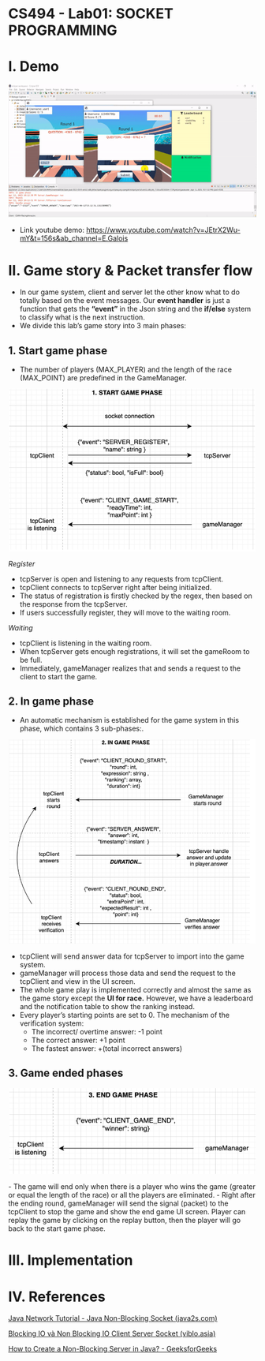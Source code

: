 # CS494 - Lab01: SOCKET PROGRAMMING

# I. Demo
<img src="https://github.com/DuongHoangHuy/CS494_Lab01_Socket_Programming/blob/main/CS494%20-%20Lab01%20SOCKET%20PROGRAMMING%20ab20a969bc78425084face53778e096c/gif-2.gif" >

- Link youtube demo: https://www.youtube.com/watch?v=JEtrX2Wu-mY&t=156s&ab_channel=E.Galois
# II.	Game story & Packet transfer flow

- In our game system, client and server let the other know what to do totally based on the event messages. Our **event handler** is just a function that gets the **“event”** in the Json string and the **if/else** system to classify what is the next instruction.
- We divide this lab’s game story into 3 main phases:

## 1. Start game phase

- The number of players (MAX_PLAYER) and the length of the race (MAX_POINT) are predefined in the GameManager.

<p align="center">
  <img src="https://github.com/DuongHoangHuy/CS494_Lab01_Socket_Programming/raw/main/CS494%20-%20Lab01%20SOCKET%20PROGRAMMING%20ab20a969bc78425084face53778e096c/Untitled.png" alt="Image" width="500">
</p>

*Register*

- tcpServer is open and listening to any requests from tcpClient.
- tcpClient connects to tcpServer right after being initialized.
- The status of registration is firstly checked by the regex, then based on the response from the tcpServer.
- If users successfully register, they will move to the waiting room.

*Waiting*

- tcpClient is listening in the waiting room.
- When tcpServer gets enough registrations, it will set the gameRoom to be full.
- Immediately, gameManager realizes that and sends a request to the client to start the game.

## 2. In game phase

- An automatic mechanism is established for the game system in this phase, which contains 3 sub-phases:.

<p align="center">
  <img src="https://github.com/DuongHoangHuy/CS494_Lab01_Socket_Programming/raw/main/CS494%20-%20Lab01%20SOCKET%20PROGRAMMING%20ab20a969bc78425084face53778e096c/Untitled%201.png" alt="Image" width="500">
</p>

- tcpClient will send answer data for tcpServer to import into the game system.
- gameManager will process those data and send the request to the tcpClient and view in the UI screen.
- The whole game play is implemented correctly and almost the same as the game story except the **UI for race.** However, we have a leaderboard and the notification table to show the ranking instead.
- Every player’s starting points are set to 0. The mechanism of the verification system:
    - The incorrect/ overtime answer: -1 point
    - The correct answer: +1 point
    - The fastest answer: +(total incorrect answers)

## 3. Game ended phases

<p align="center">
  <img src="https://github.com/DuongHoangHuy/CS494_Lab01_Socket_Programming/raw/main/CS494%20-%20Lab01%20SOCKET%20PROGRAMMING%20ab20a969bc78425084face53778e096c/Untitled%202.png" alt="Image" width="500">
</p>
- The game will end only when there is a player who wins the game (greater or equal the length of the race) or all the players are eliminated.
- Right after the ending round, gameManager will send the signal (packet) to the tcpClient to stop the game and show the end game UI screen. Player can replay the game by clicking on the replay button, then the player will go back to the start game phase.

# III.	Implementation

<!-- ## 1. Main components

- At the server side, we decided to design two main components. Each of them will run separately in different threads to handle separate tasks:
    - **TCPServer**: Control the socket connection and handle all types of requests between server and client.
    - **GameManager**: Control the game flow and process the logic of the game.
- Besides that, there are some other classes to support the game such as: **GameRoom**, **GameExpression**, **Player**.
- At the client side, TCPClient acts as the interface to communicate with the server.

## 2. Handle requests and responses

- All the messages are based on the **Json** and converted to **String,**  before transferring to the other side.
- The mechanism of sending requests and receiving responses is quite same in both client and server which based on the **read** and **write** the **ByteBuffer:**

```java
public void send(JSONObject reqJson) throws IOException {
		ByteBuffer reqBuffer = ByteBuffer.allocate(1024);
		reqBuffer.put(reqJson.toString().getBytes());
		reqBuffer.flip();
		this.client.write(reqBuffer);
   }
  
   public JSONObject receive() throws IOException {
	    ByteBuffer resBuffer = ByteBuffer.allocate(1024);
	    int bytesCount = client.read(resBuffer);
	    if (bytesCount > 0) {
	    	resBuffer.flip();
	    	return new JSONObject (new String(resBuffer.array()));
	    }	
	    return null;
  }
```

## 3. Non-blocking socket

- Our team has researched and decided to use the **Selector** of the **java.nio** to control multiple requests from clients.
- The Selector lets a single thread be allowed to check all events on multiple channels, so the selector can check if a certain channel is available for reading and writing data without blocking other channels.
- The TCPServer can realize and handle multiple type of requests of the TCPClient through the **status of the key**:

*TCPClient requests for a connection:*

```java

if (key.isAcceptable()) { // Client's request is ready
   SocketChannel client = this.serverSocketChannel.accept();
   client.configureBlocking(false); // Non-blocking
   SelectionKey selectionKey = client.register(selector, SelectionKey.OP_READ);
   Player player = new Player(selectionKey, null, 0);
   this.gameRoom.addPlayer(selectionKey, player);
}
```

*TCPClient’s game requests:*

```java
if (key.isReadable()) { // Handle all request
   String req = gameRoom.hashmapPlayers.get(key).read();
   if(req != null) {
   	JSONObject reqJson = new JSONObject(req);
   	String eventType = reqJson.getString("event");
   	if(eventType != null) { // Valid request
   		if(eventType.equals("SERVER_REGISTER")) {
           	this.logger.info(eventType);
   			this.handleRegister(key, reqJson);
   		} else if(eventType.equals("SERVER_CLOSE")) {
   			this.handleClose(key);
   		} else if(eventType.equals("SERVER_ANSWER")) {
   			this.handleAnswer(key, reqJson);
   		}
   	}
   } else {
   	JSONObject resObj = new JSONObject();
   	resObj.put("error_msg", "Invalid request");
   	this.gameRoom.hashmapPlayers.get(key).write(resObj.toString());
   }
}
``` -->

# IV.	References

[Java Network Tutorial - Java Non-Blocking Socket (java2s.com)](http://www.java2s.com/Tutorials/Java/Java_Network/0070__Java_Network_Non-Blocking_Socket.htm)

[Blocking IO và Non Blocking IO Client Server Socket (viblo.asia)](https://viblo.asia/p/blocking-io-va-non-blocking-io-client-server-socket-1VgZvX415Aw)

[How to Create a Non-Blocking Server in Java? - GeeksforGeeks](https://www.geeksforgeeks.org/how-to-create-a-non-blocking-server-in-java/)
